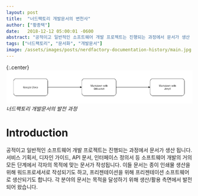 ```yaml
---
layout: post
title:  "너드팩토리 개발문서의 변천사"
author: ["황종택"]
date:   2018-12-12 05:00:01 -0600
abstract: "공적이고 일반적인 소프트웨어 개발 프로젝트는 진행되는 과정에서 문서가 생산 됩니다. 서비스 기획서, 디자인 가이드, API 문서, 인터페이스 정의서 등 소프트웨어 개발의 거의 모든 단계에서 각자의 목적에 맞는 문서가 작성됩니다. 이들 문서는 종이 인쇄물 생산을 위해 워드프로세서로 작성되기도 하고, 프리젠테이션을 위해 프리젠테이션 소프트웨어로 생산되기도 합니다. 각 분야의 문서는 목적을 달성하기 위해 생산/활용 측면에서 발전되어 왔습니다."
tags: ["너드팩토리", "문서화", "개발문서"]
image: /assets/images/posts/nerdfactory-documentation-history/main.jpg
---
```


{:.center}
![concept.png](/assets/images/posts/nerdfactory-documentation-history/concept.png)
*너드팩토리 개발문서의 발전 과정*

# Introduction

공적이고 일반적인 소프트웨어 개발 프로젝트는 진행되는 과정에서 문서가 생산 됩니다. 서비스 기획서, 디자인 가이드, API 문서, 인터페이스 정의서 등 소프트웨어 개발의 거의 모든 단계에서 각자의 목적에 맞는 문서가 작성됩니다. 이들 문서는 종이 인쇄물 생산을 위해 워드프로세서로 작성되기도 하고, 프리젠테이션을 위해 프리젠테이션 소프트웨어로 생산되기도 합니다. 각 분야의 문서는 목적을 달성하기 위해 생산/활용 측면에서 발전되어 왔습니다. 
